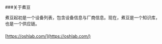 ###关于煮豆

煮豆起初是一个设备列表，包含设备信息与厂商信息。现在，煮豆是一个知识库，也是一个供应链。

###

[https://oshlab.com/](https://oshlab.com/)

